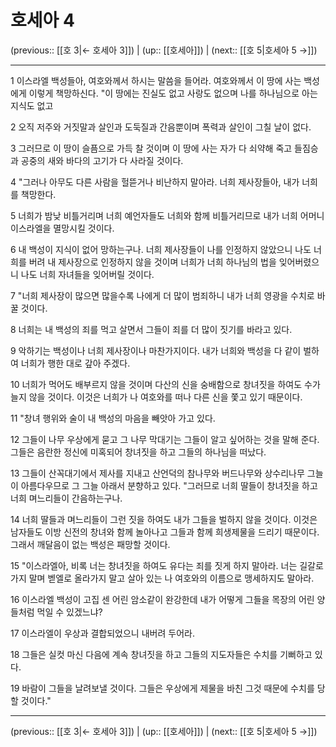 # 호세아 4

(previous:: [[호 3|← 호세아 3]]) | (up:: [[호세아]]) | (next:: [[호 5|호세아 5 →]])

***




1 
이스라엘 백성들아, 여호와께서 하시는 말씀을 들어라. 여호와께서 이 땅에 사는 백성에게 이렇게 책망하신다. "이 땅에는 진실도 없고 사랑도 없으며 나를 하나님으로 아는 지식도 없고 



2 
오직 저주와 거짓말과 살인과 도둑질과 간음뿐이며 폭력과 살인이 그칠 날이 없다. 



3 
그러므로 이 땅이 슬픔으로 가득 찰 것이며 이 땅에 사는 자가 다 쇠약해 죽고 들짐승과 공중의 새와 바다의 고기가 다 사라질 것이다. 



4 
"그러나 아무도 다른 사람을 헐뜯거나 비난하지 말아라. 너희 제사장들아, 내가 너희를 책망한다. 



5 
너희가 밤낮 비틀거리며 너희 예언자들도 너희와 함께 비틀거리므로 내가 너희 어머니 이스라엘을 멸망시킬 것이다. 



6 
내 백성이 지식이 없어 망하는구나. 너희 제사장들이 나를 인정하지 않았으니 나도 너희를 버려 내 제사장으로 인정하지 않을 것이며 너희가 너희 하나님의 법을 잊어버렸으니 나도 너희 자녀들을 잊어버릴 것이다. 



7 
"너희 제사장이 많으면 많을수록 나에게 더 많이 범죄하니 내가 너희 영광을 수치로 바꿀 것이다. 



8 
너희는 내 백성의 죄를 먹고 살면서 그들이 죄를 더 많이 짓기를 바라고 있다. 



9 
악하기는 백성이나 너희 제사장이나 마찬가지이다. 내가 너희와 백성을 다 같이 벌하여 너희가 행한 대로 갚아 주겠다. 



10 
너희가 먹어도 배부르지 않을 것이며 다산의 신을 숭배함으로 창녀짓을 하여도 수가 늘지 않을 것이다. 이것은 너희가 나 여호와를 떠나 다른 신을 쫓고 있기 때문이다. 



11 
"창녀 행위와 술이 내 백성의 마음을 빼앗아 가고 있다. 



12 
그들이 나무 우상에게 묻고 그 나무 막대기는 그들이 알고 싶어하는 것을 말해 준다. 그들은 음란한 정신에 미혹되어 창녀짓을 하고 그들의 하나님을 떠났다. 



13 
그들이 산꼭대기에서 제사를 지내고 산언덕의 참나무와 버드나무와 상수리나무 그늘이 아름다우므로 그 그늘 아래서 분향하고 있다. "그러므로 너희 딸들이 창녀짓을 하고 너희 며느리들이 간음하는구나. 



14 
너희 딸들과 며느리들이 그런 짓을 하여도 내가 그들을 벌하지 않을 것이다. 이것은 남자들도 이방 신전의 창녀와 함께 놀아나고 그들과 함께 희생제물을 드리기 때문이다. 그래서 깨달음이 없는 백성은 패망할 것이다. 



15 
"이스라엘아, 비록 너는 창녀짓을 하여도 유다는 죄를 짓게 하지 말아라. 너는 길갈로 가지 말며 벧엘로 올라가지 말고 살아 있는 나 여호와의 이름으로 맹세하지도 말아라. 



16 
이스라엘 백성이 고집 센 어린 암소같이 완강한데 내가 어떻게 그들을 목장의 어린 양들처럼 먹일 수 있겠느냐? 



17 
이스라엘이 우상과 결합되었으니 내버려 두어라. 



18 
그들은 실컷 마신 다음에 계속 창녀짓을 하고 그들의 지도자들은 수치를 기뻐하고 있다. 



19 
바람이 그들을 날려보낼 것이다. 그들은 우상에게 제물을 바친 그것 때문에 수치를 당할 것이다."

***

(previous:: [[호 3|← 호세아 3]]) | (up:: [[호세아]]) | (next:: [[호 5|호세아 5 →]])
